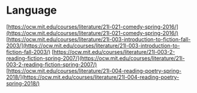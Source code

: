 # Language

[https://ocw.mit.edu/courses/literature/21l-021-comedy-spring-2016/](https://ocw.mit.edu/courses/literature/21l-021-comedy-spring-2016/) [https://ocw.mit.edu/courses/literature/21l-003-introduction-to-fiction-fall-2003/](https://ocw.mit.edu/courses/literature/21l-003-introduction-to-fiction-fall-2003/) [https://ocw.mit.edu/courses/literature/21l-003-2-reading-fiction-spring-2007/](https://ocw.mit.edu/courses/literature/21l-003-2-reading-fiction-spring-2007/) [https://ocw.mit.edu/courses/literature/21l-004-reading-poetry-spring-2018/](https://ocw.mit.edu/courses/literature/21l-004-reading-poetry-spring-2018/)

